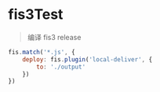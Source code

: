 # fis3Test

> 编译 fis3 release

```javascript
fis.match('*.js', {
    deploy: fis.plugin('local-deliver', {
        to: './output'
    })
})
```
